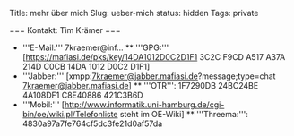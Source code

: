 Title: mehr über mich
Slug: ueber-mich
status: hidden
Tags: private

=== Kontakt: Tim Krämer ===
* '''E-Mail:''' 7kraemer@inf...
** '''GPG:''' [https://mafiasi.de/pks/key/14DA1012D0C2D1F1 3C2C F9CD A517 A37A 214D C0CB 14DA 1012 D0C2 D1F1]
* '''Jabber:''' [xmpp:7kraemer@jabber.mafiasi.de?message;type=chat 7kraemer@jabber.mafiasi.de] 
** '''OTR''': 1F7290DB 24BC24BE 4A108DF1 C8E40886 421C3B6D
* '''Mobil:''' [http://www.informatik.uni-hamburg.de/cgi-bin/oe/wiki.pl/Telefonliste steht im OE-Wiki]
** '''Threema:''': 4830a97a7fe764cf5dc3fe21d0af57da
